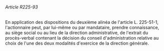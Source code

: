 ###### Article R225-93

En application des dispositions du deuxième alinéa de l'article L. 225-51-1, l'actionnaire peut, par lui-même ou par mandataire, prendre connaissance, au siège social ou au lieu de la direction administrative, de l'extrait du procès-verbal contenant la décision du conseil d'administration relative au choix de l'une des deux modalités d'exercice de la direction générale.

